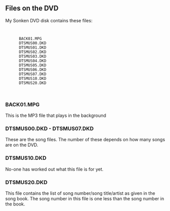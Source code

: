 
##  Files on the DVD 


My Sonken DVD disk contains these files:

```

	
	  BACK01.MPG
	  DTSMUS00.DKD
	  DTSMUS01.DKD
	  DTSMUS02.DKD
	  DTSMUS03.DKD
	  DTSMUS04.DKD
	  DTSMUS05.DKD
	  DTSMUS06.DKD
	  DTSMUS07.DKD
	  DTSMUS10.DKD
	  DTSMUS20.DKD
	
      
```

###   BACK01.MPG 


This is the MP3 file that plays in the background

###  DTSMUS00.DKD - DTSMUS07.DKD 


These are the song files. The number of these depends on how many
      songs are on the DVD.

###  DTSMUS10.DKD 


No-one has worked out what this file is for yet.

###  DTSMUS20.DKD 


This file contains the list of song number/song title/artist
      as given in the song book. The song number in this file
      is one less than the song number in the book.
